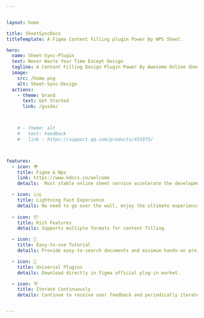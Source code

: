 ```yaml
---


layout: home

title: SheetSyncDocs
titleTemplate: A Figma Content Filling plugin Power By WPS Sheet.

hero:
  name: Sheet-Sync-Plugin
  text: Never Waste Your Time Except Design
  tagline: A Content Filling Design Plugin Power By Awesome Online Sheet Api
  image:
    src: /home.png
    alt: Sheet-Sync-Design
  actions:
    - theme: brand
      text: Get Started
      link: /guide/



    # - theme: alt
    #   text: Feedback
    #   link : https://support.qq.com/products/431975/



features:
  - icon: ⛑
    title: Figma & Wps
    link: https://www.kdocs.cn/welcome
    details:  Most stable online sheet service accelerate the development of your design draft.

  - icon: 🇨🇳
    title: Lightning Fast Experience
    details: No need to go over the wall, enjoy the ultimate experience.
    
  - icon: 📦
    title: Rich Features
    details: Supports multiple formats for content filling.

  - icon: 👋
    title: Easy-to-use Tutorial
    details: Provide easy-to-search documents and minimum hands-on project to practice.

  - icon: 🔩
    title: Universal Plugins
    details: Download directly in figma official plug-in market.

  - icon: 🪧
    title: Iterate Continuously
    details: Continue to receive user feedback and periodically iterate product.


---
```

